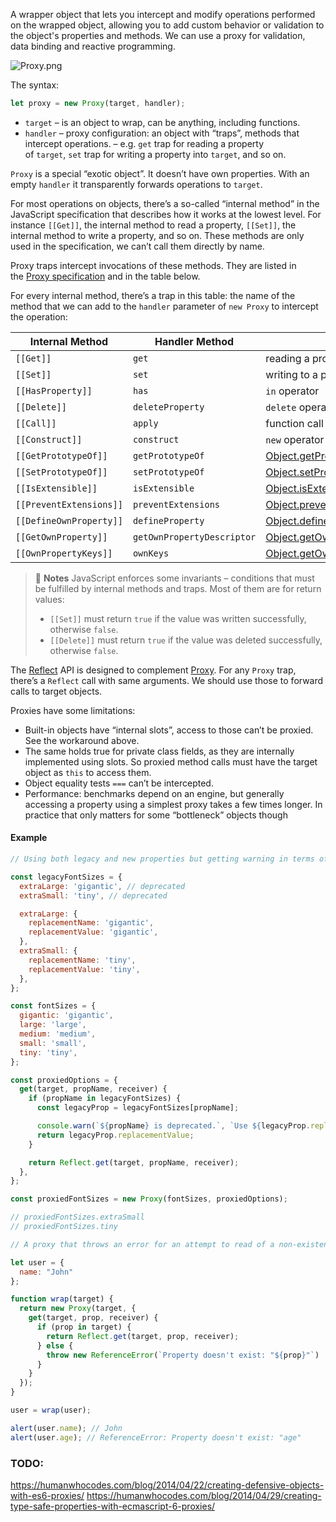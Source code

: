 A wrapper object that lets you intercept and modify operations performed on the wrapped object, allowing you to add custom behavior or validation to the object's properties and methods.
We can use a proxy for validation, data binding and reactive programming.

![Proxy.png](Proxy.png)

The syntax:

```ts
let proxy = new Proxy(target, handler);
```

- `target` – is an object to wrap, can be anything, including functions.
- `handler` – proxy configuration: an object with “traps”, methods that intercept operations. – e.g. `get` trap for reading a property of `target`, `set` trap for writing a property into `target`, and so on.

`Proxy` is a special “exotic object”. It doesn’t have own properties. With an empty `handler` it transparently forwards operations to `target`.

For most operations on objects, there’s a so-called “internal method” in the JavaScript specification that describes how it works at the lowest level. For instance `[[Get]]`, the internal method to read a property, `[[Set]]`, the internal method to write a property, and so on. These methods are only used in the specification, we can’t call them directly by name.

Proxy traps intercept invocations of these methods. They are listed in the [Proxy specification](https://tc39.es/ecma262/#sec-proxy-object-internal-methods-and-internal-slots) and in the table below.

For every internal method, there’s a trap in this table: the name of the method that we can add to the `handler` parameter of `new Proxy` to intercept the operation:

| Internal Method         | Handler Method             | Triggers when…                                                                                                                                                                                                                                                                                                                    |
| ----------------------- | -------------------------- | --------------------------------------------------------------------------------------------------------------------------------------------------------------------------------------------------------------------------------------------------------------------------------------------------------------------------------- |
| `[[Get]]`               | `get`                      | reading a property                                                                                                                                                                                                                                                                                                                |
| `[[Set]]`               | `set`                      | writing to a property                                                                                                                                                                                                                                                                                                             |
| `[[HasProperty]]`       | `has`                      | `in` operator                                                                                                                                                                                                                                                                                                                     |
| `[[Delete]]`            | `deleteProperty`           | `delete` operator                                                                                                                                                                                                                                                                                                                 |
| `[[Call]]`              | `apply`                    | function call                                                                                                                                                                                                                                                                                                                     |
| `[[Construct]]`         | `construct`                | `new` operator                                                                                                                                                                                                                                                                                                                    |
| `[[GetPrototypeOf]]`    | `getPrototypeOf`           | [Object.getPrototypeOf](https://developer.mozilla.org/en-US/docs/Web/JavaScript/Reference/Global_Objects/Object/getPrototypeOf)                                                                                                                                                                                                   |
| `[[SetPrototypeOf]]`    | `setPrototypeOf`           | [Object.setPrototypeOf](https://developer.mozilla.org/en-US/docs/Web/JavaScript/Reference/Global_Objects/Object/setPrototypeOf)                                                                                                                                                                                                   |
| `[[IsExtensible]]`      | `isExtensible`             | [Object.isExtensible](https://developer.mozilla.org/en-US/docs/Web/JavaScript/Reference/Global_Objects/Object/isExtensible)                                                                                                                                                                                                       |
| `[[PreventExtensions]]` | `preventExtensions`        | [Object.preventExtensions](https://developer.mozilla.org/en-US/docs/Web/JavaScript/Reference/Global_Objects/Object/preventExtensions)                                                                                                                                                                                             |
| `[[DefineOwnProperty]]` | `defineProperty`           | [Object.defineProperty](https://developer.mozilla.org/en-US/docs/Web/JavaScript/Reference/Global_Objects/Object/defineProperty), [Object.defineProperties](https://developer.mozilla.org/en-US/docs/Web/JavaScript/Reference/Global_Objects/Object/defineProperties)                                                              |
| `[[GetOwnProperty]]`    | `getOwnPropertyDescriptor` | [Object.getOwnPropertyDescriptor](https://developer.mozilla.org/en-US/docs/Web/JavaScript/Reference/Global_Objects/Object/getOwnPropertyDescriptor), `for..in`, `Object.keys/values/entries`                                                                                                                                      |
| `[[OwnPropertyKeys]]`   | `ownKeys`                  | [Object.getOwnPropertyNames](https://developer.mozilla.org/en-US/docs/Web/JavaScript/Reference/Global_Objects/Object/getOwnPropertyNames), [Object.getOwnPropertySymbols](https://developer.mozilla.org/en-US/docs/Web/JavaScript/Reference/Global_Objects/Object/getOwnPropertySymbols), `for..in`, `Object.keys/values/entries` |

> :memo: **Notes** 
> JavaScript enforces some invariants – conditions that must be fulfilled by internal methods and traps.
> Most of them are for return values:
> - `[[Set]]` must return `true` if the value was written successfully, otherwise `false`.
> - `[[Delete]]` must return `true` if the value was deleted successfully, otherwise `false`.


The [Reflect](https://developer.mozilla.org/en-US/docs/Web/JavaScript/Reference/Global_Objects/Reflect) API is designed to complement [Proxy](https://developer.mozilla.org/en-US/docs/Web/JavaScript/Reference/Global_Objects/Proxy). For any `Proxy` trap, there’s a `Reflect` call with same arguments. We should use those to forward calls to target objects.

Proxies have some limitations:
- Built-in objects have “internal slots”, access to those can’t be proxied. See the workaround above.
- The same holds true for private class fields, as they are internally implemented using slots. So proxied method calls must have the target object as `this` to access them.
- Object equality tests `===` can’t be intercepted.
- Performance: benchmarks depend on an engine, but generally accessing a property using a simplest proxy takes a few times longer. In practice that only matters for some “bottleneck” objects though

#### Example

```js
// Using both legacy and new properties but getting warning in terms of using legacy.

const legacyFontSizes = {
  extraLarge: 'gigantic', // deprecated
  extraSmall: 'tiny', // deprecated

  extraLarge: {
    replacementName: 'gigantic',
    replacementValue: 'gigantic',
  },
  extraSmall: {
    replacementName: 'tiny',
    replacementValue: 'tiny',
  },
};

const fontSizes = {
  gigantic: 'gigantic',
  large: 'large',
  medium: 'medium',
  small: 'small',
  tiny: 'tiny',
};

const proxiedOptions = {
  get(target, propName, receiver) {
    if (propName in legacyFontSizes) {
      const legacyProp = legacyFontSizes[propName];

      console.warn(`${propName} is deprecated.`, `Use ${legacyProp.replacementName} instead.`);
      return legacyProp.replacementValue;
    }

    return Reflect.get(target, propName, receiver);
  },
};

const proxiedFontSizes = new Proxy(fontSizes, proxiedOptions);

// proxiedFontSizes.extraSmall
// proxiedFontSizes.tiny
```

```js
// A proxy that throws an error for an attempt to read of a non-existent property instead.

let user = {
  name: "John"
};

function wrap(target) {
  return new Proxy(target, {
    get(target, prop, receiver) {
      if (prop in target) {
        return Reflect.get(target, prop, receiver);
      } else {
        throw new ReferenceError(`Property doesn't exist: "${prop}"`)
      }
    }
  });
}

user = wrap(user);

alert(user.name); // John
alert(user.age); // ReferenceError: Property doesn't exist: "age"
```



### TODO:
https://humanwhocodes.com/blog/2014/04/22/creating-defensive-objects-with-es6-proxies/
https://humanwhocodes.com/blog/2014/04/29/creating-type-safe-properties-with-ecmascript-6-proxies/